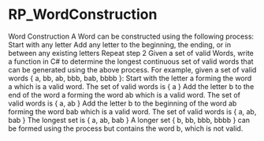 # RP_WordConstruction

Word Construction
A Word can be constructed using the following process:
Start with any letter
Add any letter to the beginning, the ending, or in between any existing letters
Repeat step 2
Given a set of valid Words, write a function in C# to determine the longest continuous set of valid words that can be generated using the above process.
For example, given a set of valid words { a, bb, ab, bbb, bab, bbbb }:
Start with the letter a forming the word a which is a valid word.
The set of valid words is { a }
Add the letter b to the end of the word a forming the word ab which is a valid word.
The set of valid words is { a, ab }
Add the letter b to the beginning of the word ab forming the word bab which is a valid word.
The set of valid words is { a, ab, bab }
The longest set is { a, ab, bab }
A longer set { b, bb, bbb, bbbb } can be formed using the process but contains the word b, which is not valid.
